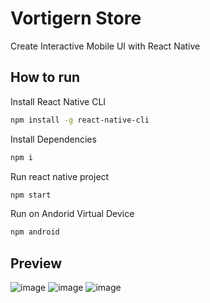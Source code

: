 # Vortigern Store
Create Interactive Mobile UI with React Native

## How to run 

Install React Native CLI
```sh
npm install -g react-native-cli
```

Install Dependencies
```sh
npm i
```

Run react native project
```sh
npm start
```

Run on Andorid Virtual Device
```sh
npm android
```


## Preview
![image](https://drive.google.com/uc?export=view&id=1OXpq9e3D9onPupaejGwZtimkOzmfBHiU)
![image](https://drive.google.com/uc?export=view&id=1RSXqI120WLQHZLriiG1VoBaKGMlrBr9Y)
![image](https://drive.google.com/uc?export=view&id=1Mtig8EoI4dYlgEp0N8c1HmFjJj3lAYfc)

